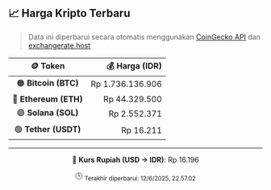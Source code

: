 

<!-- HARGA_KRIPTO -->
## 📈 Harga Kripto Terbaru

> Data ini diperbarui secara otomatis menggunakan [CoinGecko API](https://www.coingecko.com/) dan [exchangerate.host](https://exchangerate.host/)

<div align="center">

| 🪙 Token | 💰 Harga (IDR) |
|:------:|---------------:|
| 🟠 **Bitcoin (BTC)**   | Rp 1.736.136.906 |
| 🔵 **Ethereum (ETH)**  | Rp 44.329.500 |
| 🟣 **Solana (SOL)**    | Rp 2.552.371 |
| 🟢 **Tether (USDT)**   | Rp 16.211 |

---

💱 **Kurs Rupiah (USD → IDR)**: Rp 16.196

🕒 <sub>Terakhir diperbarui: 12/6/2025, 22.57.02</sub>

</div>
<!-- /HARGA_KRIPTO -->